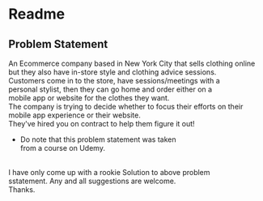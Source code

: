# Readme 

## Problem Statement <br>
An Ecommerce company based in New York City that sells clothing online <br>but they also have in-store style and clothing advice sessions. <br>Customers come in to the store, have sessions/meetings with a <br>personal stylist, then they can go home and order either on a 
<br>mobile app or website for the clothes they want.
<br>
The company is trying to decide whether to focus their efforts on their <br>mobile app experience or their website.<br>
They've hired you on contract to help them figure it out!

<ul>
    <li>
        Do note that this problem statement was taken <br>
        from a course on Udemy.
    </li>
</ul>
<br>
I have only come up with a rookie Solution to above problem <br> sstatement. Any and all suggestions are welcome.
<br>Thanks.<br>
